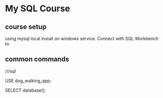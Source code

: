# My SQL Course

## course setup

using mysql local install on windows service.
Connect with SQL Workbench to 

## common commands

///sql

USE dog_walking_app;
 
SELECT database();

